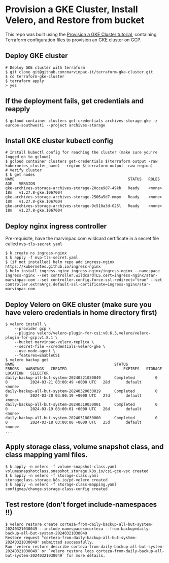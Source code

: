 # Provision a GKE Cluster, Install Velero, and Restore from bucket

This repo was built using the [Provision a GKE Cluster tutorial](https://developer.hashicorp.com/terraform/tutorials/kubernetes/gke), containing Terraform configuration files to provision an GKE cluster on GCP.

## Deploy GKE cluster
```
# Deploy GKE cluster with terraform
$ git clone git@github.com:marvinpac-it/terraform-gke-cluster.git
$ cd terraform-gke-cluster
$ terraform apply
> yes
```

## If the deployment fails, get credentials and reapply
```
$ gcloud container clusters get-credentials archives-storage-gke -z europe-southwest1 --project archives-storage
```

## Install GKE cluster kubectl config
```
# Install kubectl config for reaching the cluster (make sure you're logged on to gcloud)
$ gcloud container clusters get-credentials $(terraform output -raw kubernetes_cluster_name) --region $(terraform output -raw region)
# Verify cluster
$ k get nodes
NAME                                                  STATUS   ROLES    AGE   VERSION
gke-archives-storage-archives-storage-20cce987-49kb   Ready    <none>   18m   v1.27.8-gke.1067004
gke-archives-storage-archives-storage-2506a5d7-mmpx   Ready    <none>   18m   v1.27.8-gke.1067004
gke-archives-storage-archives-storage-9c510a3d-025l   Ready    <none>   18m   v1.27.8-gke.1067004
```

## Deploy nginx ingress controller
Pre-requisite, have the marvinpac.com wildcard certificate in a secret file called `mvp-tls-secret.yaml`

```
$ k create ns ingress-nginx
$ k apply -f mvp-tls-secret.yaml
$ (if not installed) helm repo add ingress-nginx https://kubernetes.github.io/ingress-nginx
$ helm install ingress-nginx ingress-nginx/ingress-nginx --namespace ingress-nginx --set controller.wildcardTLS.cert=ingress-nginx/star-marvinpac-com --set controller.config.force-ssl-redirect="true" --set controller.extraArgs.default-ssl-certificate=ingress-nginx/star-marvinpac-com
```

## Deploy Velero on GKE cluster (make sure you have velero credentials in home directory first)
```
$ velero install \
    --provider gcp \
    --plugins velero/velero-plugin-for-csi:v0.6.3,velero/velero-plugin-for-gcp:v1.8.1 \
    --bucket marvinpac-velero-replica \
    --secret-file ~/credentials-velero-gke \
    --use-node-agent \
    --features=EnableCSI
$ velero backup get
NAME                                            STATUS            ERRORS   WARNINGS   CREATED                         EXPIRES   STORAGE LOCATION   SELECTOR
daily-backup-all-but-system-20240321030049      Completed         0        0          2024-03-21 03:00:49 +0000 UTC   28d       default            <none>
daily-backup-all-but-system-20240320030019      Completed         0        0          2024-03-20 03:00:19 +0000 UTC   27d       default            <none>
daily-backup-all-but-system-20240319030001      Completed         0        0          2024-03-19 03:00:01 +0000 UTC   26d       default            <none>
daily-backup-all-but-system-20240318030000      Completed         0        0          2024-03-18 03:00:00 +0000 UTC   25d       default            <none>
...
```

## Apply storage class, volume snapshot class, and class mapping yaml files.
```
$ k apply -n velero -f volume-snapshot-class.yaml
volumesnapshotclass.snapshot.storage.k8s.io/csi-gce-vsc created
$ k apply -n velero -f storage-class.yaml
storageclass.storage.k8s.io/pd-velero created
$ k apply -n velero -f storage-class-mapping.yaml
configmap/change-storage-class-config created
```

## Test restore (don't forget include-namespaces !!)
```
$ velero restore create corteza-from-daily-backup-all-but-system-20240321030049 --include-namespaces=corteza --from-backup=daily-backup-all-but-system-20240321030049
Restore request "corteza-from-daily-backup-all-but-system-20240321030049" submitted successfully.
Run `velero restore describe corteza-from-daily-backup-all-but-system-20240321030049` or `velero restore logs corteza-from-daily-backup-all-but-system-20240321030049` for more details.
```
